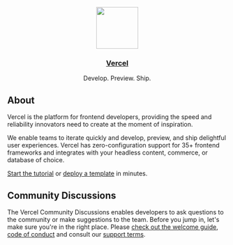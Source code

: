 <p align="center">
  <a href="https://vercel.com">
    <img src="https://assets.vercel.com/image/upload/v1588805858/repositories/vercel/logo.png" height="96">
    <h3 align="center">Vercel</h3>
  </a>
  <p align="center">Develop. Preview. Ship.</p>
</p>

## About

Vercel is the platform for frontend developers, providing the speed and reliability innovators need to create at the moment of inspiration.

We enable teams to iterate quickly and develop, preview, and ship delightful user experiences. Vercel has zero-configuration support for 35+ frontend frameworks and integrates with your headless content, commerce, or database of choice.

[Start the tutorial](https://vercel.com/docs/concepts/get-started) or [deploy a template](https://vercel.com/docs#quickstart) in minutes.

## Community Discussions

The Vercel Community Discussions enables developers to ask questions to the community or make suggestions to the team. Before you jump in, let's make sure you're in the right place. Please [check out the welcome guide](https://github.com/vercel/community/discussions/2), [code of conduct](https://github.com/vercel/community/blob/main/.github/CODE_OF_CONDUCT.md) and consult our [support terms](https://vercel.com/legal/support-terms).
